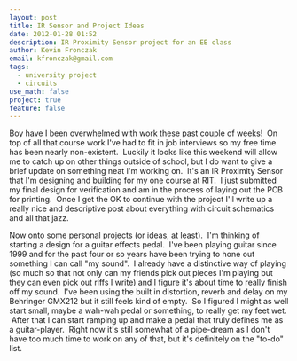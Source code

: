 ```yaml
---
layout: post
title: IR Sensor and Project Ideas
date: 2012-01-28 01:52
description: IR Proximity Sensor project for an EE class
author: Kevin Fronczak
email: kfronczak@gmail.com
tags:
  - university project
  - circuits
use_math: false
project: true
feature: false
---
```


Boy have I been overwhelmed with work these past couple of weeks!  On top of all that course work I've had to fit in job interviews so my free time has been nearly non-existent.  Luckily it looks like this weekend will allow me to catch up on other things outside of school, but I do want to give a brief update on something neat I'm working on.  It's an IR Proximity Sensor that I'm designing and building for my one course at RIT.  I just submitted my final design for verification and am in the process of laying out the PCB for printing.  Once I get the OK to continue with the project I'll write up a really nice and descriptive post about everything with circuit schematics and all that jazz.

Now onto some personal projects (or ideas, at least).  I'm thinking of starting a design for a guitar effects pedal.  I've been playing guitar since 1999 and for the past four or so years have been trying to hone out something I can call "my sound".  I already have a distinctive way of playing (so much so that not only can my friends pick out pieces I'm playing but they can even pick out riffs I write) and I figure it's about time to really finish off my sound.  I've been using the built in distortion, reverb and delay on my Behringer GMX212 but it still feels kind of empty.  So I figured I might as well start small, maybe a wah-wah pedal or something, to really get my feet wet.  After that I can start ramping up and make a pedal that truly defines me as a guitar-player.  Right now it's still somewhat of a pipe-dream as I don't have too much time to work on any of that, but it's definitely on the "to-do" list.

